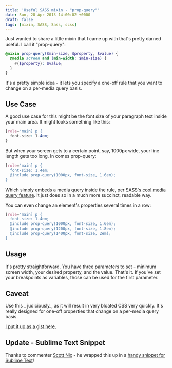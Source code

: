 ```yaml
---
title: 'Useful SASS mixin - "prop-query"'
date: Sun, 28 Apr 2013 14:00:02 +0000
draft: false
tags: [mixin, SASS, Sass, scss]
---
```


Just wanted to share a little mixin that I came up with that's pretty darned useful. I call it "prop-query":

```scss
@mixin prop-query($min-size, $property, $value) {
  @media screen and (min-width: $min-size) {
    #{$property}: $value;
  }
}
```

It's a pretty simple idea - it lets you specify a one-off rule that you want to change on a per-media query basis.

## Use Case

A good use case for this might be the font size of your paragraph text inside your main area. It might looks something like this:

```css
[role="main] p {
  font-size: 1.4em;
}
```

But when your screen gets to a certain point, say, 1000px wide, your line length gets too long. In comes prop-query:

```scss
[role="main] p {
  font-size: 1.4em;
  @include prop-query(1000px, font-size, 1.6em);
}
```

Which simply embeds a media query inside the rule, per [SASS's cool media query feature][1]. It just does so in a much more succinct, readable way.

You can even change an element's properties several times in a row:

```scss
[role="main] p {
  font-size: 1.4em;
  @include prop-query(1000px, font-size, 1.6em);
  @include prop-query(1200px, font-size, 1.8em);
  @include prop-query(1400px, font-size, 2em);
}
```

## Usage

It's pretty straightforward. You have three parameters to set - minimum screen width, your desired property, and the value. That's it. If you've set your breakpoints as variables, those can be used for the first parameter.

## Caveat

Use this _ judiciously_, as it will result in very bloated CSS very quickly. It's really designed for one-off properties that change on a per-media query basis.

[I put it up as a gist here.][2]

## Update - Sublime Text Snippet

Thanks to commenter [Scott Nix][3] - he wrapped this up in a [handy snippet for Sublime Text][4]!

[1]: http://sass-lang.com/docs/yardoc/file.SASS_REFERENCE.html#media
[2]: https://gist.github.com/chippper/5476098
[3]: http://scottnix.com/
[4]: https://gist.github.com/scottnix/5479839

